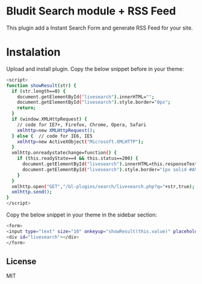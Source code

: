 # Bludit Search module + RSS Feed

This plugin add a Instant Search Form and generate RSS Feed for your site.

# Instalation

Upload and install plugin.
Copy the below snippet before </head> in your theme:

```sh
<script>
function showResult(str) {
  if (str.length==0) { 
    document.getElementById("livesearch").innerHTML="";
    document.getElementById("livesearch").style.border="0px";
    return;
  }
  if (window.XMLHttpRequest) {
    // code for IE7+, Firefox, Chrome, Opera, Safari
    xmlhttp=new XMLHttpRequest();
  } else {  // code for IE6, IE5
    xmlhttp=new ActiveXObject("Microsoft.XMLHTTP");
  }
  xmlhttp.onreadystatechange=function() {
    if (this.readyState==4 && this.status==200) {
      document.getElementById("livesearch").innerHTML=this.responseText;
      document.getElementById("livesearch").style.border="1px solid #A5ACB2";
    }
  }
  xmlhttp.open("GET","/bl-plugins/search/livesearch.php?q="+str,true);
  xmlhttp.send();
}
</script>
```

Copy the below snippet in your theme in the sidebar section:

```sh
<form>
<input type="text" size="10" onkeyup="showResult(this.value)" placeholder="Search...">
<div id="livesearch"></div>
</form>
```

License
----

MIT

